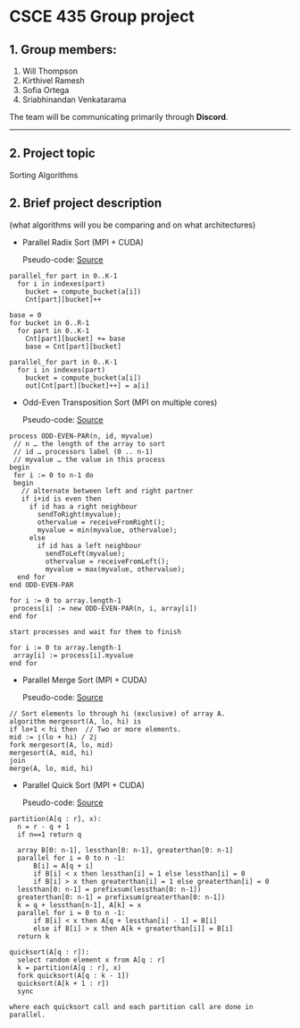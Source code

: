# CSCE 435 Group project

## 1. Group members:
1. Will Thompson
2. Kirthivel Ramesh
3. Sofia Ortega
4. Sriabhinandan Venkatarama

The team will be communicating primarily through **Discord**. 


---

## 2. Project topic

Sorting Algorithms

## 2. Brief project description 

(what algorithms will you be comparing and on what architectures)

- Parallel Radix Sort (MPI + CUDA)
  
  Pseudo-code: [Source](https://cs.stackexchange.com/questions/6871/how-does-the-parallel-radix-sort-work)
  
```
parallel_for part in 0..K-1
  for i in indexes(part)
    bucket = compute_bucket(a[i])
    Cnt[part][bucket]++

base = 0
for bucket in 0..R-1
  for part in 0..K-1
    Cnt[part][bucket] += base
    base = Cnt[part][bucket]

parallel_for part in 0..K-1
  for i in indexes(part)
    bucket = compute_bucket(a[i])
    out[Cnt[part][bucket]++] = a[i]
```
  
- Odd-Even Transposition Sort (MPI on multiple cores)
  
  Pseudo-code: [Source](https://ethz.ch/content/dam/ethz/special-interest/infk/chair-program-method/pm/documents/Verify%20This/challenge3.pdf)

```
process ODD-EVEN-PAR(n, id, myvalue)
 // n … the length of the array to sort
 // id … processors label (0 .. n-1)
 // myvalue … the value in this process
begin
 for i := 0 to n-1 do
 begin
   // alternate between left and right partner
   if i+id is even then
     if id has a right neighbour
       sendToRight(myvalue);
       othervalue = receiveFromRight();
       myvalue = min(myvalue, othervalue);
     else
       if id has a left neighbour
         sendToLeft(myvalue);
         othervalue = receiveFromLeft();
         myvalue = max(myvalue, othervalue);
  end for
end ODD-EVEN-PAR

for i := 0 to array.length-1
 process[i] := new ODD-EVEN-PAR(n, i, array[i])
end for

start processes and wait for them to finish

for i := 0 to array.length-1
 array[i] := process[i].myvalue
end for
```

- Parallel Merge Sort (MPI + CUDA)
  
  Pseudo-code: [Source](https://en.wikipedia.org/wiki/Merge_sort)

```
// Sort elements lo through hi (exclusive) of array A.
algorithm mergesort(A, lo, hi) is
if lo+1 < hi then  // Two or more elements.
mid := ⌊(lo + hi) / 2⌋
fork mergesort(A, lo, mid)
mergesort(A, mid, hi)
join
merge(A, lo, mid, hi)
```
  
- Parallel Quick Sort (MPI + CUDA)
  
  Pseudo-code: [Source](https://www3.cs.stonybrook.edu/~rezaul/Spring-2019/CSE613/CSE613-lecture-8.pdf)

```
partition(A[q : r], x):
  n = r - q + 1
  if n==1 return q

  array B[0: n-1], lessthan[0: n-1], greaterthan[0: n-1]
  parallel for i = 0 to n -1:
      B[i] = A[q + i]
      if B[i] < x then lessthan[i] = 1 else lessthan[i] = 0
      if B[i] > x then greaterthan[i] = 1 else greaterthan[i] = 0
  lessthan[0: n-1] = prefixsum(lessthan[0: n-1])
  greaterthan[0: n-1] = prefixsum(greaterthan[0: n-1])
  k = q + lessthan[n-1], A[k] = x
  parallel for i = 0 to n -1:
      if B[i] < x then A[q + lessthan[i] - 1] = B[i]
      else if B[i] > x then A[k + greaterthan[i]] = B[i]
  return k
  
quicksort(A[q : r]):
  select random element x from A[q : r]
  k = partition(A[q : r], x)
  fork quicksort(A[q : k - 1])
  quicksort(A[k + 1 : r])
  sync

where each quicksort call and each partition call are done in parallel.
```
  
